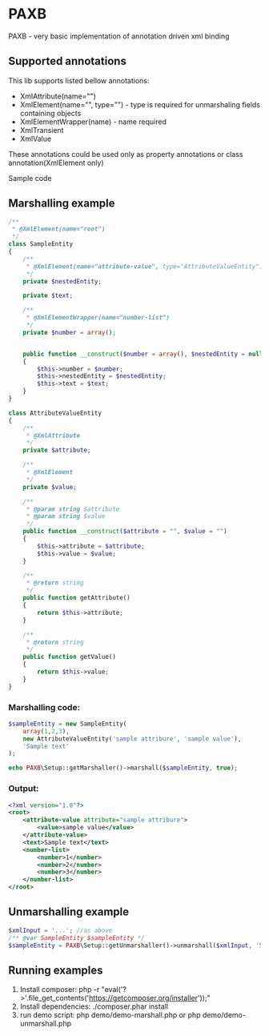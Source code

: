 # PAXB

PAXB - very basic implementation of annotation driven xml binding

## Supported annotations

This lib supports listed bellow annotations:
- XmlAttribute(name="")
- XmlElement(name="", type="") - type is required for unmarshaling fields containing objects
- XmlElementWrapper(name) - name required
- XmlTransient
- XmlValue

These annotations could be used only as property annotations or class annotation(XmlElement only)

Sample code

## Marshalling example

```php
/**
 * @XmlElement(name="root")
 */
class SampleEntity
{
    /**
     * @XmlElement(name="attribute-value", type="AttributeValueEntity")
     */
    private $nestedEntity;

    private $text;

    /**
     * @XmlElementWrapper(name="number-list")
     */
    private $number = array();


    public function __construct($number = array(), $nestedEntity = null, $text = "")
    {
        $this->number = $number;
        $this->nestedEntity = $nestedEntity;
        $this->text = $text;
    }
}

class AttributeValueEntity
{
    /**
     * @XmlAttribute
     */
    private $attribute;

    /**
     * @XmlElement
     */
    private $value;

    /**
     * @param string $attribute
     * @param string $value
     */
    public function __construct($attribute = "", $value = "")
    {
        $this->attribute = $attribute;
        $this->value = $value;
    }

    /**
     * @return string
     */
    public function getAttribute()
    {
        return $this->attribute;
    }

    /**
     * @return string
     */
    public function getValue()
    {
        return $this->value;
    }
}
```

### Marshalling code:

```php
$sampleEntity = new SampleEntity(
    array(1,2,3),
    new AttributeValueEntity('sample attribure', 'sample value'),
    'Sample text'
);

echo PAXB\Setup::getMarshaller()->marshall($sampleEntity, true);
```

### Output:

```xml
<?xml version="1.0"?>
<root>
    <attribute-value attribute="sample attribure">
        <value>sample value</value>
    </attribute-value>
    <text>Sample text</text>
    <number-list>
        <number>1</number>
        <number>2</number>
        <number>3</number>
    </number-list>
</root>
```

## Unmarshalling example

```php
$xmlInput = '...'; //as above
/** @var SampleEntity $sampleEntity */
$sampleEntity = PAXB\Setup::getUnmarshaller()->unmarshall($xmlInput, 'SampleEntity');
```

## Running examples

1. Install composer: php -r "eval('?>'.file_get_contents('https://getcomposer.org/installer'));"
2. Install dependencies: ./composer.phar install
3. run demo script: php demo/demo-marshall.php or php demo/demo-unmarshall.php

